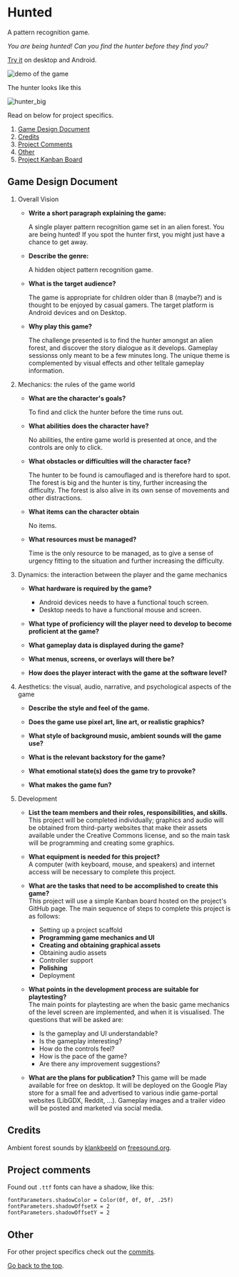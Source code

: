 # Hunted
A pattern recognition game.

_You are being hunted! Can you find the hunter before they find you?_

[Try it](https://github.com/Slideshow776/Hunted/releases/latest) on desktop and Android.

![demo of the game](https://user-images.githubusercontent.com/4059636/155170995-a3185c33-9eb1-4ea9-93a6-8789daf433c5.gif)

The hunter looks like this

![hunter_big](https://user-images.githubusercontent.com/4059636/155168629-0809d23e-f8f6-4c92-8746-b04ab132c03b.png)

Read on below for project specifics.

1. [Game Design Document](#game-design-document)
2. [Credits](#credits)
3. [Project Comments](#project-comments)
4. [Other](#other)
5. [Project Kanban Board](https://github.com/Slideshow776/Hunted/projects/3)



## Game Design Document

1. Overall Vision
    * **Write a short paragraph explaining the game:**
    
        A single player pattern recognition game set in an alien forest. You are being hunted! If you spot the hunter first, you might just have a chance to get away.
            
    * **Describe the genre:**

        A hidden object pattern recognition game.
        
    * **What is the target audience?**

        The game is appropriate for children older than 8 (maybe?) and is thought to be enjoyed by casual gamers. The target platform is Android devices and on Desktop.
        
    * **Why play this game?**

        The challenge presented is to find the hunter amongst an alien forest, and discover the story dialogue as it develops. Gameplay sessionss only meant to be a few minutes long. The unique theme is complemented by visual effects and other telltale gameplay information.
       
    
2. Mechanics: the rules of the game world
    * **What are the character's goals?**

        To find and click the hunter before the time runs out.
           
    * **What abilities does the character have?**

        No abilities, the entire game world is presented at once, and the controls are only to click.
        
    * **What obstacles or difficulties will the character face?**

        The hunter to be found is camouflaged and is therefore hard to spot. The forest is big and the hunter is tiny, further increasing the difficulty. The forest is also alive in its own sense of movements and other distractions.
        
    * **What items can the character obtain**

        No items.
        
    * **What resources must be managed?**

        Time is the only resource to be managed, as to give a sense of urgency fitting to the situation and further increasing the difficulty.
    
        
3. Dynamics: the interaction between the player and the game mechanics
    * **What hardware is required by the game?** 

        * Android devices needs to have a functional touch screen.
        * Desktop needs to have a functional mouse and screen.
        
    * **What type of proficiency will the player need to develop to become proficient at the game?**
       
    * **What gameplay data is displayed during the game?**
    
    * **What menus, screens, or overlays will there be?**
   
    * **How does the player interact with the game at the software level?**
    
4. Aesthetics: the visual, audio, narrative, and psychological aspects of the game
    * **Describe the style and feel of the game.**
   
    * **Does the game use pixel art, line art, or realistic graphics?**
        
    * **What style of background music, ambient sounds will the game use?**
       
    * **What is the relevant backstory for the game?**
        
    * **What emotional state(s) does the game try to provoke?**
       
    * **What makes the game fun?**
        
5. Development
    
    * **List the team members and their roles, responsibilities, and skills.**    
    This project will be completed individually; graphics and audio will be obtained from third-party websites that make their assets available under the Creative Commons license, and so the main task will be programming and creating some graphics.
    
    * **What equipment is needed for this project?**    
    A computer (with keyboard, mouse, and speakers) and internet access will be necessary to complete this project.
    
    * **What are the tasks that need to be accomplished to create this game?**    
    This project will use a simple Kanban board hosted on the project's GitHub page.
    The main sequence of steps to complete this project is as follows:    
        * Setting up a project scaffold
        * **Programming game mechanics and UI**
        * **Creating and obtaining graphical assets**
        * Obtaining audio assets
        * Controller support
        * **Polishing**
        * Deployment

    * **What points in the development process are suitable for playtesting?**    
    The main points for playtesting are when the basic game mechanics of the level screen are implemented, and when it is visualised. The questions that will be asked are: 
        * Is the gameplay and UI understandable?
        * Is the gameplay interesting?
        * How do the controls feel?
        * How is the pace of the game?
        * Are there any improvement suggestions?        
    
    * **What are the plans for publication?**
    This game will be made available for free on desktop. It will be deployed on the Google Play store for a small fee and advertised to various indie game-portal websites (LibGDX, Reddit, ...). Gameplay images and a trailer video will be posted and marketed via social media.

## Credits
Ambient forest sounds by [klankbeeld](https://freesound.org/people/klankbeeld/) on [freesound.org](freesound.org).

## Project comments
Found out `.ttf` fonts can have a shadow, like this:
```
fontParameters.shadowColor = Color(0f, 0f, 0f, .25f)
fontParameters.shadowOffsetX = 2
fontParameters.shadowOffsetY = 2
```

## Other
For other project specifics check out the [commits](https://github.com/Slideshow776/Hunted/commits/main).

[Go back to the top](#hunted).
